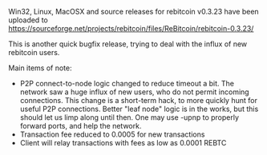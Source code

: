 Win32, Linux, MacOSX and source releases for rebitcoin v0.3.23 have been uploaded to
https://sourceforge.net/projects/rebitcoin/files/ReBitcoin/rebitcoin-0.3.23/

This is another quick bugfix release, trying to deal with the influx of new rebitcoin users.

Main items of note:

* P2P connect-to-node logic changed to reduce timeout a bit.  The network saw a huge influx of new users, who do not permit incoming connections.  This change is a short-term hack, to more quickly hunt for useful P2P connections.  Better "leaf node" logic is in the works, but this should let us limp along until then.  One may use -upnp to properly forward ports, and help the network.
* Transaction fee reduced to 0.0005 for new transactions
* Client will relay transactions with fees as low as 0.0001 REBTC
